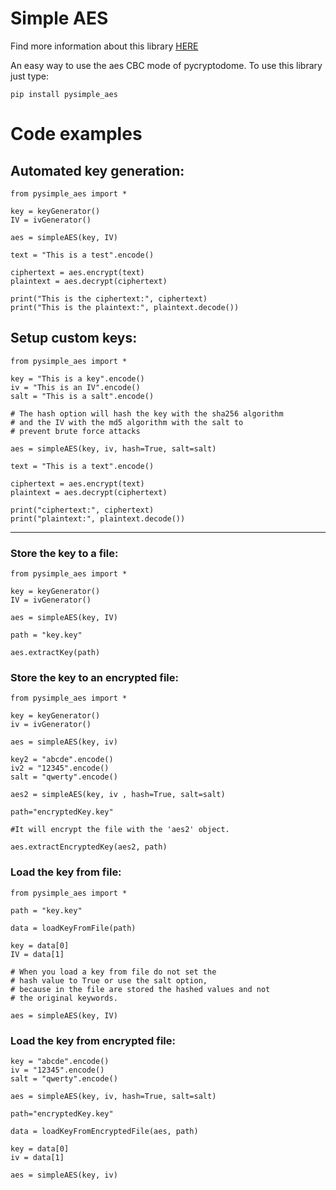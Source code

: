 # Simple AES

Find more information about this library [HERE](https://sites.google.com/view/simpleaes/)

An easy way to use the aes CBC mode of pycryptodome.
To use this library just type:

    pip install pysimple_aes

# Code examples

## Automated key generation:

    from pysimple_aes import *

    key = keyGenerator()
    IV = ivGenerator()

    aes = simpleAES(key, IV)

    text = "This is a test".encode()

    ciphertext = aes.encrypt(text)
    plaintext = aes.decrypt(ciphertext)

    print("This is the ciphertext:", ciphertext)
    print("This is the plaintext:", plaintext.decode())

## Setup custom keys:

    from pysimple_aes import *

    key = "This is a key".encode()
    iv = "This is an IV".encode()
    salt = "This is a salt".encode()

    # The hash option will hash the key with the sha256 algorithm
    # and the IV with the md5 algorithm with the salt to
    # prevent brute force attacks 

    aes = simpleAES(key, iv, hash=True, salt=salt)

    text = "This is a text".encode()

    ciphertext = aes.encrypt(text)
    plaintext = aes.decrypt(ciphertext)

    print("ciphertext:", ciphertext)
    print("plaintext:", plaintext.decode())

---

### Store the key to a file:

    from pysimple_aes import *

    key = keyGenerator()
    IV = ivGenerator()

    aes = simpleAES(key, IV)

    path = "key.key"

    aes.extractKey(path)

### Store the key to an encrypted file:

    from pysimple_aes import *
    
    key = keyGenerator()
    iv = ivGenerator()

    aes = simpleAES(key, iv)

    key2 = "abcde".encode()
    iv2 = "12345".encode()
    salt = "qwerty".encode()

    aes2 = simpleAES(key, iv , hash=True, salt=salt)

    path="encryptedKey.key"

    #It will encrypt the file with the 'aes2' object.

    aes.extractEncryptedKey(aes2, path)




### Load the key from file:

    from pysimple_aes import *

    path = "key.key"

    data = loadKeyFromFile(path)

    key = data[0]
    IV = data[1]

    # When you load a key from file do not set the 
    # hash value to True or use the salt option,
    # because in the file are stored the hashed values and not
    # the original keywords.
    
    aes = simpleAES(key, IV)

### Load the key from encrypted file:

    key = "abcde".encode()
    iv = "12345".encode()
    salt = "qwerty".encode()

    aes = simpleAES(key, iv, hash=True, salt=salt)

    path="encryptedKey.key"

    data = loadKeyFromEncryptedFile(aes, path)

    key = data[0]
    iv = data[1]

    aes = simpleAES(key, iv)
